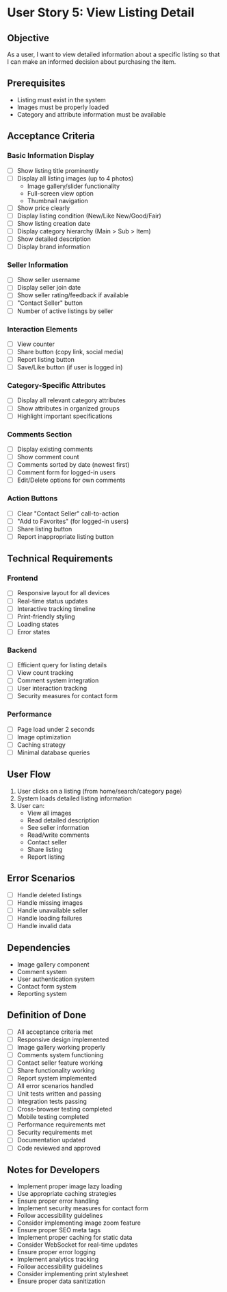 # User Story 5: View Listing Detail

## Objective
As a user, I want to view detailed information about a specific listing so that I can make an informed decision about purchasing the item.

## Prerequisites
- Listing must exist in the system
- Images must be properly loaded
- Category and attribute information must be available

## Acceptance Criteria

### Basic Information Display
- [ ] Show listing title prominently
- [ ] Display all listing images (up to 4 photos)
  - Image gallery/slider functionality
  - Full-screen view option
  - Thumbnail navigation
- [ ] Show price clearly
- [ ] Display listing condition (New/Like New/Good/Fair)
- [ ] Show listing creation date
- [ ] Display category hierarchy (Main > Sub > Item)
- [ ] Show detailed description
- [ ] Display brand information

### Seller Information
- [ ] Show seller username
- [ ] Display seller join date
- [ ] Show seller rating/feedback if available
- [ ] "Contact Seller" button
- [ ] Number of active listings by seller

### Interaction Elements
- [ ] View counter
- [ ] Share button (copy link, social media)
- [ ] Report listing button
- [ ] Save/Like button (if user is logged in)

### Category-Specific Attributes
- [ ] Display all relevant category attributes
- [ ] Show attributes in organized groups
- [ ] Highlight important specifications

### Comments Section
- [ ] Display existing comments
- [ ] Show comment count
- [ ] Comments sorted by date (newest first)
- [ ] Comment form for logged-in users
- [ ] Edit/Delete options for own comments

### Action Buttons
- [ ] Clear "Contact Seller" call-to-action
- [ ] "Add to Favorites" (for logged-in users)
- [ ] Share listing button
- [ ] Report inappropriate listing button

## Technical Requirements

### Frontend
- [ ] Responsive layout for all devices
- [ ] Real-time status updates
- [ ] Interactive tracking timeline
- [ ] Print-friendly styling
- [ ] Loading states
- [ ] Error states

### Backend
- [ ] Efficient query for listing details
- [ ] View count tracking
- [ ] Comment system integration
- [ ] User interaction tracking
- [ ] Security measures for contact form

### Performance
- [ ] Page load under 2 seconds
- [ ] Image optimization
- [ ] Caching strategy
- [ ] Minimal database queries

## User Flow
1. User clicks on a listing (from home/search/category page)
2. System loads detailed listing information
3. User can:
   - View all images
   - Read detailed description
   - See seller information
   - Read/write comments
   - Contact seller
   - Share listing
   - Report listing

## Error Scenarios
- [ ] Handle deleted listings
- [ ] Handle missing images
- [ ] Handle unavailable seller
- [ ] Handle loading failures
- [ ] Handle invalid data

## Dependencies
- Image gallery component
- Comment system
- User authentication system
- Contact form system
- Reporting system

## Definition of Done
- [ ] All acceptance criteria met
- [ ] Responsive design implemented
- [ ] Image gallery working properly
- [ ] Comments system functioning
- [ ] Contact seller feature working
- [ ] Share functionality working
- [ ] Report system implemented
- [ ] All error scenarios handled
- [ ] Unit tests written and passing
- [ ] Integration tests passing
- [ ] Cross-browser testing completed
- [ ] Mobile testing completed
- [ ] Performance requirements met
- [ ] Security requirements met
- [ ] Documentation updated
- [ ] Code reviewed and approved

## Notes for Developers
- Implement proper image lazy loading
- Use appropriate caching strategies
- Ensure proper error handling
- Implement security measures for contact form
- Follow accessibility guidelines
- Consider implementing image zoom feature
- Ensure proper SEO meta tags
- Implement proper caching for static data
- Consider WebSocket for real-time updates
- Ensure proper error logging
- Implement analytics tracking
- Follow accessibility guidelines
- Consider implementing print stylesheet
- Ensure proper data sanitization